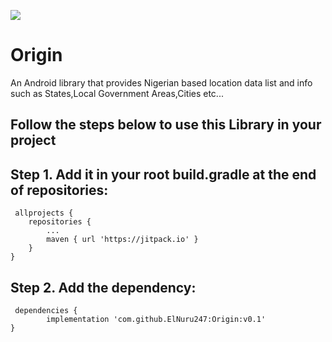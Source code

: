 [![](https://jitpack.io/v/ElNuru247/Origin.svg)](https://jitpack.io/#ElNuru247/Origin)

# Origin
An Android library that provides Nigerian based location data list and info such as States,Local Government Areas,Cities etc...

## Follow the steps below to use this Library in your project

## Step 1. Add it in your root build.gradle at the end of repositories:

	 allprojects {
		repositories {
			...
			maven { url 'https://jitpack.io' }
		}
	} 

## Step 2. Add the dependency:

	 dependencies {
	        implementation 'com.github.ElNuru247:Origin:v0.1'
	}

